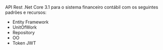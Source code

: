 API Rest .Net Core 3.1 para o sistema financeiro contábil com os seguintes padrões e recursos:

* Entity Framework
* UnitOfWork
* Repository
* OO
* Token JWT
